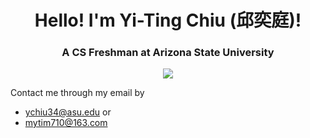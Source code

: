 

<h1 align="center"> Hello! I'm Yi-Ting Chiu (邱奕庭)!</h1>
<h3 align="center">A CS Freshman at Arizona State University</h3>

<p align="center">
<a href="https://www.linkedin.com/in/yi-ting-chiu/"><img src="https://img.shields.io/badge/LinkedIn-blue?style=flat&logo=linkedin&labelColor=blue"></a>
</p>
Contact me through my email by

- ychiu34@asu.edu or
- mytim710@163.com

